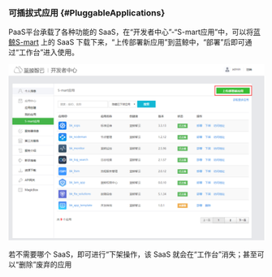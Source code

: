 ### 可插拔式应用 {#PluggableApplications}

PaaS平台承载了各种功能的 SaaS，在“开发者中心”-“S-mart应用”中，可以将[蓝鲸S-mart](http://bk.tencent.com/s-mart/) 上的 SaaS 下载下来，“上传部署新应用”到蓝鲸中，“部署”后即可通过“工作台”进入使用。

![](../assets/image007.png)

若不需要哪个 SaaS，即可进行“下架操作，该 SaaS 就会在“工作台”消失；甚至可以“删除”废弃的应用
